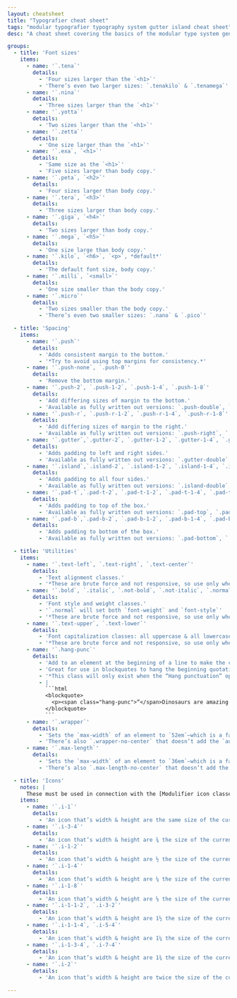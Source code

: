```yaml
---
layout: cheatsheet
title: "Typografier cheat sheet"
tags: "modular typografier typography system gutter island cheat sheet"
desc: "A cheat sheet covering the basics of the modular type system generated by Typografier."

groups:
  - title: 'Font sizes'
    items:
      - name: '`.tena`'
        details:
          - 'Four sizes larger than the `<h1>`'
          - 'There’s even two larger sizes: `.tenakilo` & `.tenamega`'
      - name: '`.nina`'
        details:
          - 'Three sizes larger than the `<h1>`'
      - name: '`.yotta`'
        details:
          - 'Two sizes larger than the `<h1>`'
      - name: '`.zetta`'
        details:
          - 'One size larger than the `<h1>`'
      - name: '`.exa`, `<h1>`'
        details:
          - 'Same size as the `<h1>`'
          - 'Five sizes larger than body copy.'
      - name: '`.peta`, `<h2>`'
        details:
          - 'Four sizes larger than body copy.'
      - name: '`.tera`, `<h3>`'
        details:
          - 'Three sizes larger than body copy.'
      - name: '`.giga`, `<h4>`'
        details:
          - 'Two sizes larger than body copy.'
      - name: '`.mega`, `<h5>`'
        details:
          - 'One size large than body copy.'
      - name: '`.kilo`, `<h6>`, `<p>`, *default*'
        details:
          - 'The default font size, body copy.'
      - name: '`.milli`, `<small>`'
        details:
          - 'One size smaller than the body copy.'
      - name: '`.micro`'
        details:
          - 'Two sizes smaller than the body copy.'
          - 'There’s even two smaller sizes: `.nano` & `.pico`'

  - title: 'Spacing'
    items:
      - name: '`.push`'
        details:
          - 'Adds consistent margin to the bottom.'
          - '*Try to avoid using top margins for consistency.*'
      - name: '`.push-none`, `.push-0`'
        details:
          - 'Remove the bottom margin.'
      - name: '`.push-2`, `.push-1-2`, `.push-1-4`, `.push-1-8`'
        details:
          - 'Add differing sizes of margin to the bottom.'
          - 'Available as fully written out versions: `.push-double`, `.push-half`, `.push-quarter`, `.push-eighth`'
      - name: '`.push-r`, `.push-r-1-2`, `.push-r-1-4`, `.push-r-1-8`'
        details:
          - 'Add differing sizes of margin to the right.'
          - 'Available as fully written out versions: `.push-right`, `.push-right-half`, `.push-right-quarter`, `.push-right-eighth`'
      - name: '`.gutter`,`.gutter-2`, `.gutter-1-2`, `.gutter-1-4`, `.gutter-1-8`'
        details:
          - 'Adds padding to left and right sides.'
          - 'Available as fully written out versions: `.gutter-double`, `.gutter-half`, `.gutter-quarter`, `.gutter-eighth`'
      - name: '`.island`,`.island-2`, `.island-1-2`, `.island-1-4`, `.island-1-8`'
        details:
          - 'Adds padding to all four sides.'
          - 'Available as fully written out versions: `.island-double`, `.island-half`, `.island-quarter`, `.island-eighth`'
      - name: '`.pad-t`,`.pad-t-2`, `.pad-t-1-2`, `.pad-t-1-4`, `.pad-t-1-8`'
        details:
          - 'Adds padding to top of the box.'
          - 'Available as fully written out versions: `.pad-top`, `.pad-top-double`, `.pad-top-half`, `.pad-top-quarter`, `.pad-top-eighth`'
      - name: '`.pad-b`,`.pad-b-2`, `.pad-b-1-2`, `.pad-b-1-4`, `.pad-b-1-8`'
        details:
          - 'Adds padding to bottom of the box.'
          - 'Available as fully written out versions: `.pad-bottom`, `.pad-bottom-double`, `.pad-bottom-half`, `.pad-bottom-quarter`, `.pad-bottom-eighth`'

  - title: 'Utilities'
    items:
      - name: '`.text-left`, `.text-right`, `.text-center`'
        details:
          - 'Text alignment classes.'
          - '*These are brute force and not responsive, so use only when it will always need that alignment.*'
      - name: '`.bold`, `.italic`, `.not-bold`, `.not-italic`, `.normal`'
        details:
          - 'Font style and weight classes.'
          - '`.normal` will set both `font-weight` and `font-style`'
          - '*These are brute force and not responsive, so use only when it will always need that style or weight.*'
      - name: '`.text-upper`, `.text-lower`'
        details:
          - 'Font capitalization classes: all uppercase & all lowercase.'
          - '*These are brute force and not responsive, so use only when it will always need that capitalization.*'
      - name: '`.hang-punc`'
        details:
          - 'Add to an element at the beginning of a line to make the character hang in the margin.'
          - 'Great for use in blockquotes to hang the beginning quotation mark.'
          - '*This class will only exist when the “Hang punctuation” option is selected.*'
          - |
            ```html
            <blockquote>
              <p><span class="hang-punc">“</span>Dinosaurs are amazing!”</p>
            </blockquote>
            ```
      - name: '`.wrapper`'
        details:
          - 'Sets the `max-width` of an element to `52em`—which is a fairly good line-length for a website body.'
          - 'There’s also `.wrapper-no-center` that doesn’t add the `auto` left & right margins.'
      - name: '`.max-length`'
        details:
          - 'Sets the `max-width` of an element to `36em`—which is a fairly good line-length for text content.'
          - 'There’s also `.max-length-no-center` that doesn’t add the `auto` left & right margins.'

  - title: 'Icons'
    notes: |
      These must be used in connection with the [Modulifier icon classes](/topics/modulifier-cheat-sheet/#icons).
    items:
      - name: '`.i-1`'
        details:
          - 'An icon that’s width & height are the same size of the current line-height.'
      - name: '`.i-3-4`'
        details:
          - 'An icon that’s width & height are ¾ the size of the current line-height.'
      - name: '`.i-1-2`'
        details:
          - 'An icon that’s width & height are ½ the size of the current line-height.'
      - name: '`.i-1-4`'
        details:
          - 'An icon that’s width & height are ¼ the size of the current line-height.'
      - name: '`.i-1-8`'
        details:
          - 'An icon that’s width & height are ⅛ the size of the current line-height.'
      - name: '`.i-1-1-2`, `.i-3-2`'
        details:
          - 'An icon that’s width & height are 1½ the size of the current line-height.'
      - name: '`.i-1-1-4`, `.i-5-4`'
        details:
          - 'An icon that’s width & height are 1¼ the size of the current line-height.'
      - name: '`.i-1-3-4`, `.i-7-4`'
        details:
          - 'An icon that’s width & height are 1¾ the size of the current line-height.'
      - name: '`.i-2`'
        details:
          - 'An icon that’s width & height are twice the size of the current line-height.'

---
```


